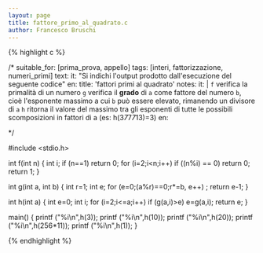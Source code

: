 ```yaml
---
layout: page
title: fattore_primo_al_quadrato.c
author: Francesco Bruschi
---
```


{% highlight c %}

/*
suitable_for: [prima_prova, appello]
tags: [interi, fattorizzazione, numeri_primi]
text:
    it: "Si indichi l'output prodotto dall'esecuzione del seguente codice"
    en:
title: 'fattori primi al quadrato'
notes:
    it: |
        `f` verifica la primalità di un numero
        `g` verifica il __grado__ di `a` come fattore del numero `b`,
        cioè l'esponente massimo a cui `b` può essere elevato,
        rimanendo un divisore di `a`
        `h` ritorna il valore del massimo tra gli esponenti di tutte le possibili
        scomposizioni in fattori di a (es: h(3*7*7*7*13)=3)
    en:

*/

#include <stdio.h>

int f(int n)
{
    int i;
    if (n==1) return 0;
    for (i=2;i<n;i++)
        if ((n%i) == 0)
            return 0;
    return 1;
}

int g(int a, int b)
{
    int r=1; int e;
    for (e=0;(a%r)==0;r*=b, e++)
        ;
    return e-1;
}

int h(int a)
{
    int e=0; int i;
    for (i=2;i<=a;i++)
        if (g(a,i)>e) e=g(a,i);
    return e;
}

main()
{
    printf ("%i\n",h(3));
    printf ("%i\n",h(10));
    printf ("%i\n",h(20));
    printf ("%i\n",h(256*11));
    printf ("%i\n",h(1));
}


{% endhighlight %}

